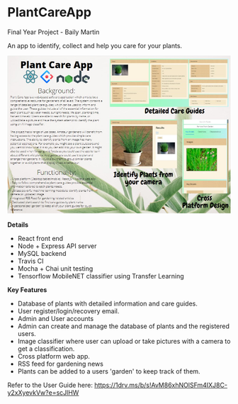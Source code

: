 # PlantCareApp
Final Year Project - Baily Martin 

An app to identify, collect and help you care for your plants.

![Poster](https://github.com/Bailym/PlantCareApp/blob/master/images/Poster.jpg?raw=true)

**Details**
- React front end
- Node + Express API server
- MySQL backend 
- Travis CI 
- Mocha + Chai unit testing
- Tensorflow MobileNET classifier using Transfer Learning

**Key Features**
- Database of plants with detailed information and care guides.
- User register/login/recovery email.
- Admin and User accounts
- Admin can create and manage the database of plants and the registered users.
- Image classifier where user can upload or take pictures with a camera to get a classification.
- Cross platform web app.
- RSS feed for gardening news
- Plants can be added to a users 'garden' to keep track of them.


Refer to the User Guide here: https://1drv.ms/b/s!AvM86xhNOlSFm4IXJ8C-y2xXyevkVw?e=scJlHW
